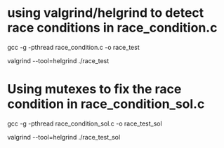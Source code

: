 # using valgrind/helgrind to detect race conditions in race_condition.c

gcc -g -pthread race_condition.c -o race_test

valgrind --tool=helgrind ./race_test

# Using mutexes to fix the race condition in race_condition_sol.c

gcc -g -pthread race_condition_sol.c -o race_test_sol

valgrind --tool=helgrind ./race_test_sol
